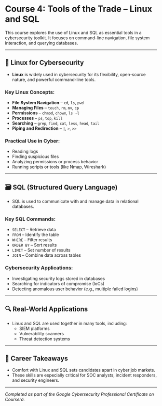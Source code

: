 # Course 4: Tools of the Trade – Linux and SQL

This course explores the use of Linux and SQL as essential tools in a cybersecurity toolkit. It focuses on command-line navigation, file system interaction, and querying databases.

---

## 🐧 Linux for Cybersecurity

- **Linux** is widely used in cybersecurity for its flexibility, open-source nature, and powerful command-line tools.

### Key Linux Concepts:
- **File System Navigation** – `cd`, `ls`, `pwd`
- **Managing Files** – `touch`, `rm`, `mv`, `cp`
- **Permissions** – `chmod`, `chown`, `ls -l`
- **Processes** – `ps`, `top`, `kill`
- **Searching** – `grep`, `find`, `cat`, `less`, `head`, `tail`
- **Piping and Redirection** – `|`, `>`, `>>`

### Practical Use in Cyber:
- Reading logs
- Finding suspicious files
- Analyzing permissions or process behavior
- Running scripts or tools (like Nmap, Wireshark)

---

## 🗃️ SQL (Structured Query Language)

- SQL is used to communicate with and manage data in relational databases.

### Key SQL Commands:
- `SELECT` – Retrieve data
- `FROM` – Identify the table
- `WHERE` – Filter results
- `ORDER BY` – Sort results
- `LIMIT` – Set number of results
- `JOIN` – Combine data across tables

### Cybersecurity Applications:
- Investigating security logs stored in databases
- Searching for indicators of compromise (IoCs)
- Detecting anomalous user behavior (e.g., multiple failed logins)

---

## 🔍 Real-World Applications

- Linux and SQL are used together in many tools, including:
  - SIEM platforms
  - Vulnerability scanners
  - Threat detection systems

---

## 🧠 Career Takeaways

- Comfort with Linux and SQL sets candidates apart in cyber job markets.
- These skills are especially critical for SOC analysts, incident responders, and security engineers.

---

_Completed as part of the Google Cybersecurity Professional Certificate on Coursera._
